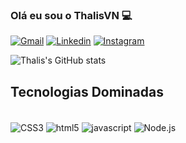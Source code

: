 ### Olá eu sou o ThalisVN 💻

[![Gmail](https://img.shields.io/badge/Gmail-D14836?style=for-the-badge&logo=gmail&logoColor=white)]()
[![Linkedin](https://img.shields.io/badge/LinkedIn-0077B5?style=for-the-badge&logo=linkedin&logoColor=white)](https://www.linkedin.com/in/thalis-da-vitoria-nascimento-53203433b/)
[![Instagram](https://img.shields.io/badge/Instagram-E4405F?style=for-the-badge&logo=instagram&logoColor=white)]()


![Thalis's GitHub stats](https://github-readme-stats.vercel.app/api?username=ThalisVN&show_icons=true&theme=dark)


## Tecnologias Dominadas

<div style="display: inline_block"><br/>
<img align=center alt='CSS3'src='https://img.shields.io/badge/CSS3-1572B6?style=for-the-badge&logo=css3&logoColor=white'> 
<img align=center alt='html5'src='https://img.shields.io/badge/HTML5-E34F26?style=for-the-badge&logo=html5&logoColor=white'> 
<img align=center alt='javascript'src='https://img.shields.io/badge/JavaScript-F7DF1E?style=for-the-badge&logo=javascript&logoColor=black'>
<img align=center alt='Node.js'src='https://img.shields.io/badge/Node.js-43853D?style=for-the-badge&logo=node.js&logoColor=white'> 
<div>


